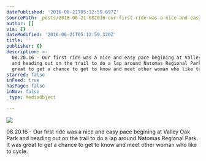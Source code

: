 ```yaml
---
datePublished: '2016-08-21T05:12:59.697Z'
sourcePath: _posts/2016-08-21-082016-our-first-ride-was-a-nice-and-easy-pace-begining.md
author: []
via: {}
dateModified: '2016-08-21T05:12:59.320Z'
title: ''
publisher: {}
description: >-
  08.20.16 - Our first ride was a nice and easy pace begining at Valley Oak Park
  and heading out on the trail to do a lap around Natomas Regional Park. It was
  great to get a chance to get to know and meet other woman who like to cycle.
starred: false
inFeed: true
hasPage: false
inNav: false
_type: MediaObject

---
```

![](https://the-grid-user-content.s3-us-west-2.amazonaws.com/5ee194ed-fa49-43ce-a791-9a5415bb660e.jpg)

08.20.16 - Our first ride was a nice and easy pace begining at Valley Oak Park and heading out on the trail to do a lap around Natomas Regional Park. It was great to get a chance to get to know and meet other woman who like to cycle.